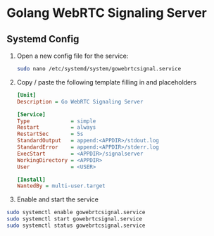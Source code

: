 # Golang WebRTC Signaling Server

## Systemd Config

1. Open a new config file for the service:

   ```sh
   sudo nano /etc/systemd/system/gowebrtcsignal.service
   ```

1. Copy / paste the following template filling in <USER> and <APPDIR> placeholders

   ```ini
   [Unit]
   Description = Go WebRTC Signaling Server

   [Service]
   Type             = simple
   Restart          = always
   RestartSec       = 5s
   StandardOutput   = append:<APPDIR>/stdout.log
   StandardError    = append:<APPDIR>/stderr.log
   ExecStart        = <APPDIR>/signalserver
   WorkingDirectory = <APPDIR>
   User             = <USER>

   [Install]
   WantedBy = multi-user.target
   ```

1. Enable and start the service

```sh
sudo systemctl enable gowebrtcsignal.service
sudo systemctl start gowebrtcsignal.service
sudo systemctl status gowebrtcsignal.service
```
